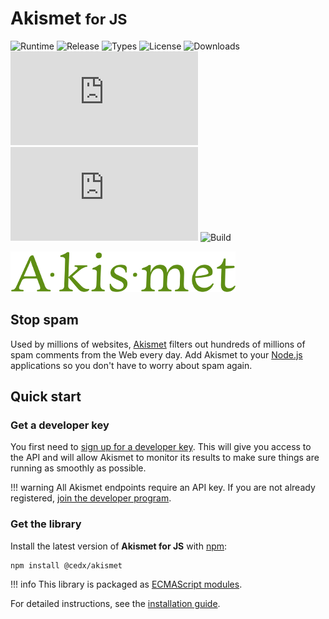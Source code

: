 # Akismet <small>for JS</small>
![Runtime](https://badgen.net/npm/node/@cedx/akismet) ![Release](https://badgen.net/npm/v/@cedx/akismet) ![Types](https://badgen.net/npm/types/@cedx/akismet) ![License](https://badgen.net/npm/license/@cedx/akismet) ![Downloads](https://badgen.net/npm/dt/@cedx/akismet) ![Dependencies](https://badgen.net/david/dep/cedx/akismet.js) ![Coverage](https://badgen.net/coveralls/c/github/cedx/akismet.js) ![Build](https://badgen.net/github/checks/cedx/akismet.js/main)

![Akismet](img/akismet.png)

## Stop spam
Used by millions of websites, [Akismet](https://akismet.com) filters out hundreds of millions of spam comments from the Web every day.
Add Akismet to your [Node.js](https://nodejs.org) applications so you don't have to worry about spam again.

## Quick start

### Get a developer key
You first need to [sign up for a developer key](https://akismet.com/signup/?plan=developer).
This will give you access to the API and will allow Akismet to monitor its results to make sure things are running as smoothly as possible.

!!! warning
	All Akismet endpoints require an API key. If you are not already registered,
	[join the developer program](https://akismet.com/signup/?plan=developer).

### Get the library
Install the latest version of **Akismet for JS** with [npm](https://www.npmjs.com):

``` shell
npm install @cedx/akismet
```

!!! info
	This library is packaged as [ECMAScript modules](https://nodejs.org/api/esm.html).

For detailed instructions, see the [installation guide](installation.md).
